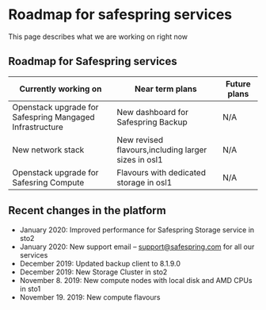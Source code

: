 # Roadmap for safespring services

This page describes what we are working on right now

## Roadmap for Safespring services

| Currently working on       | Near term plans          | Future plans                                 |
|----------------------------|-----------------------------------|-------------------------------------|
| Openstack upgrade for Safespring Mangaged Infrastructure | New dashboard for Safespring Backup       | N/A           |
| New network stack    | New revised flavours,including larger sizes in osl1 | N/A                                    |
| Openstack upgrade for Safesring Compute | Flavours with dedicated storage in osl1             | N/A                |

## Recent changes in the platform

* January 2020: Improved performance for Safespring Storage service in sto2
* January 2020: New support email – support@safespring.com for all our services
* December 2019: Updated backup client to 8.1.9.0
* December 2019: New Storage Cluster in sto2
* November 8. 2019: New compute nodes with local disk and AMD CPUs in sto1
* November 19. 2019: New compute flavours
